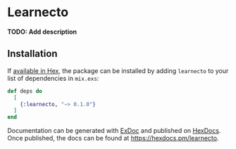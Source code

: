# Learnecto

**TODO: Add description**

## Installation

If [available in Hex](https://hex.pm/docs/publish), the package can be installed
by adding `learnecto` to your list of dependencies in `mix.exs`:

```elixir
def deps do
  [
    {:learnecto, "~> 0.1.0"}
  ]
end
```

Documentation can be generated with [ExDoc](https://github.com/elixir-lang/ex_doc)
and published on [HexDocs](https://hexdocs.pm). Once published, the docs can
be found at <https://hexdocs.pm/learnecto>.

